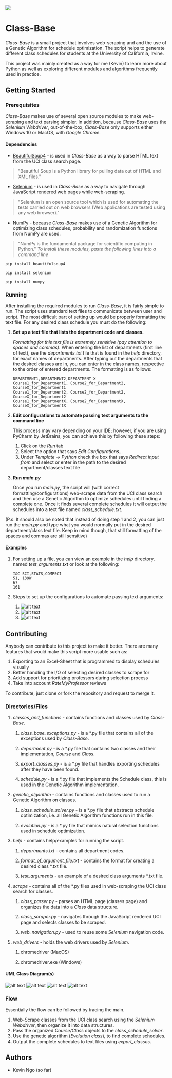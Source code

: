 ![](https://img.shields.io/badge/release-v1.0-blue.svg)
# Class-Base
_Class-Base_ is a small project that involves web-scraping and and the use of a Genetic Algorithm for schedule optimization.
The script helps to generate different class schedules for students at the University of California, Irvine.

This project was mainly created as a way for me (Kevin) to learn more about Python as well as exploring different modules
and algorithms frequently used in practice.

## Getting Started
### Prerequisites
_Class-Base_ makes use of several open source modules to make web-scraping and text parsing simpler. In addition,
because _Class-Base_ uses the _Selenium Webdriver_, out-of-the-box, _Class-Base_ only supports
either Windows 10 or MacOS, with _Google Chrome_. 

#### Dependencies
+ [BeautifulSoup4](https://www.crummy.com/software/BeautifulSoup/bs4/doc/) - is used in _Class-Base_
as a way to parse HTML text from the UCI class search page.
> "Beautiful Soup is a Python library for pulling data out of HTML and XML files."
+ [Selenium](https://www.seleniumhq.org/projects/webdriver/) - is used in _Class-Base_ as a way to navigate
through JavaScript rendered web pages while web-scraping.
> "Selenium is an open source tool which is used for automating the tests carried out on web browsers (Web applications are tested using any web browser)."
+ [NumPy](http://www.numpy.org/) - because _Class-Base_ makes use of a Genetic Algorithm for optimizing
class schedules, probability and randomization functions from NumPy are used. 
> "NumPy is the fundamental package for scientific computing in Python."
*To install these modules, paste the following lines into a command line*
~~~~
pip install beautifulsoup4
~~~~
~~~~
pip install selenium
~~~~
~~~~
pip install numpy
~~~~

### Running
After installing the required modules to run _Class-Base_, it is fairly simple to run. The script uses standard text files to
communicate between user and script. The most difficult part of setting up would be properly formatting
the text file. For any desired class schedule you must do the following:
1. **Set up a text file that lists the department code and classes.**

    *Formatting for this text file is extremely sensitive (pay attention to spaces and commas)*. When entering the list of departments (first line of text), see the _departments.txt_
    file that is found in the _help_ directory, for exact names of departments. After typing out the departments
    that the desired classes are in, you can enter in the class names, respective to the order of entered departments.
    The formatting is as follows:
    ~~~~
    DEPARTMENT1,DEPARTMENT2,DEPARTMENT-X
    Course1_for_Department1, Course2_for_Department2, CourseX_for_Department1
    Course1_for_Department2, Course2_for_Department2, CourseX_for_Department2
    Course1_for_DepartmentX, Course2_for_DepartmentX, CourseX_for_DepartmentX
    ~~~~
2. **Edit configurations to automate passing text arguments to the command line**

    This process may vary depending on your IDE; however, if you are using PyCharm by JetBrains, you can achieve this
    by following these steps:
    1. Click on the _Run_ tab
    2. Select the option that says _Edit Configurations..._
    3. Under _Template_ -> _Python_ check the box that says _Redirect input from_ and select or enter in
        the path to the desired department/classes text file
        
3. **Run _main.py_**

    Once you run _main.py_, the script will (with correct formatting/configurations) web-scrape data from the UCI
    class search and then use a Genetic Algorithm to optimize schedules until finding a complete one. Once it finds several complete schedules
    it will output the schedules into a text file named _class_schedule.txt_.
    
(P.s. It should also be noted that instead of doing step 1 and 2, you can just run the _main.py_
and type what you would normally put in the desired department/class text file. Keep in mind though, that still
formatting of the spaces and commas are still sensitive)

#### Examples
1. For setting up a file, you can view an example in the _help_ directory, named _test_arguments.txt_ or look at the following:
    ~~~~
    I&C SCI,STATS,COMPSCI
    51, 139W
    67
    161
    ~~~~

2. Steps to set up the configurations to automate passing text arguments:

    1. ![alt text](docs/Run.png)
    2. ![alt text](docs/edit_configurations.png)
    3. ![alt text](docs/redirect_input_from.png)

## Contributing
Anybody can contribute to this project to make it better. There are many features that would make this script more usable such as:
1. Exporting to an Excel-Sheet that is programmed to display schedules visually
2. Better handling the I/O of selecting desired classes to scrape for
3. Add support for prioritizing professors during selection process
4. Take into account _RateMyProfessor_ reviews

To contribute, just clone or fork the repository and request to merge it.

### Directories/Files
1. *_classes_and_functions_* - contains functions and classes used by _Class-Base_.

    1. _class_base_exceptions.py_ - is a *.py file that contains all of the exceptions used by _Class-Base_.
    
    2. _department.py_ - is a *.py file that contains two classes and their implementation, _Course_ and _Class_.
    
    3. _export_classes.py_ - is a *.py file that handles exporting schedules after they have been found.
    
    4. _schedule.py_ - is a *.py file that implements the Schedule class, this is used in the Genetic Algorithm implementation.
    
2. *_genetic_algorithm_* - contains functions and classes used to run a Genetic Algorithm on classes.

    1. _class_schedule_solver.py_ - is a *.py file that abstracts schedule optimization, i.e. all Genetic Algorithm
    functions run in this file.
    
    2. _evolution.py_ - is a *.py file that mimics natural selection functions used in schedule
    optimization.
    
3. *_help_* - contains help/examples for running the script.

    1. _departments.txt_ - contains all department codes.
    
    2. _format_of_argument_file.txt_ - contains the format for creating a desired class *.txt file.
    
    3. _test_arguments_ - an example of a desired class arguments *.txt file.

4. *_scrape_* - contains all of the *.py files used in web-scraping the UCI class search for classes.

    1. _class_parser.py_ - parses an HTML page (classes page) and organizes the data into a _Class_ data structure.
    
    2. _class_scraper.py_ - navigates through the JavaScript rendered UCI page and selects classes to be scraped.
    
    3. _web_navigation.py_ - used to reuse some _Selenium_ navigation code.
    
5. *_web_drivers_* - holds the web drivers used by _Selenium_.

    1. chromedriver (MacOS)
    
    2. chromedriver.exe (Windows)
    
#### UML Class Diagram(s)
![alt text](docs/department_uml.png)
![alt text](docs/schedule_uml.png)
![alt text](docs/evolution_uml.png)
![alt text](docs/class_base_exceptions_uml.png)

### Flow
Essentially the flow can be followed by tracing the main.
1. Web-Scrape classes from the UCI class search using the _Selenium Webdriver_, then organize it into data structures.
2. Pass the organized _Course/Class_ objects to the _class_schedule_solver_.
3. Use the genetic algorithm (_Evolution class_), to find complete schedules.
4. Output the complete schedules to text files using _export_classes_.

## Authors
+ Kevin Ngo (so far)
